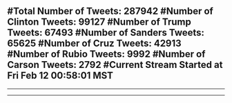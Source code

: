 #Total Number of Tweets: 287942 
#Number of Clinton Tweets: 99127
#Number of Trump Tweets: 67493
#Number of Sanders Tweets: 65625
#Number of Cruz Tweets: 42913
#Number of Rubio Tweets: 9992
#Number of Carson Tweets: 2792
#Current Stream Started at Fri Feb 12 00:58:01 MST
---
---
---
